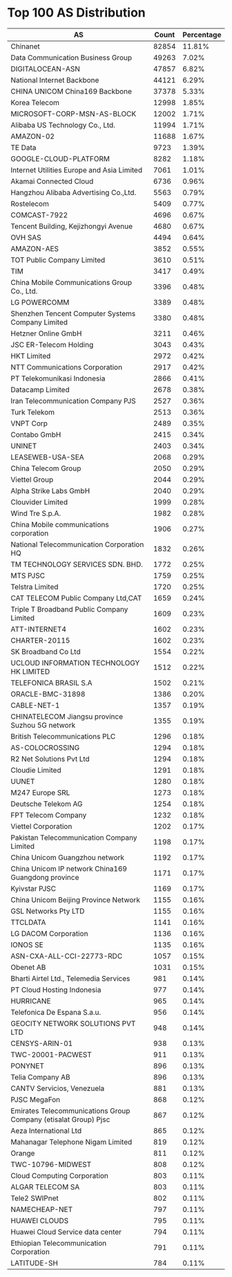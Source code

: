 # Top 100 AS Distribution
| AS | Count | Percentage |
|----|----|----|
| Chinanet | 82854 | 11.81% |
| Data Communication Business Group | 49263 | 7.02% |
| DIGITALOCEAN-ASN | 47857 | 6.82% |
| National Internet Backbone | 44121 | 6.29% |
| CHINA UNICOM China169 Backbone | 37378 | 5.33% |
| Korea Telecom | 12998 | 1.85% |
| MICROSOFT-CORP-MSN-AS-BLOCK | 12002 | 1.71% |
| Alibaba US Technology Co., Ltd. | 11994 | 1.71% |
| AMAZON-02 | 11688 | 1.67% |
| TE Data | 9723 | 1.39% |
| GOOGLE-CLOUD-PLATFORM | 8282 | 1.18% |
| Internet Utilities Europe and Asia Limited | 7061 | 1.01% |
| Akamai Connected Cloud | 6736 | 0.96% |
| Hangzhou Alibaba Advertising Co.,Ltd. | 5563 | 0.79% |
| Rostelecom | 5409 | 0.77% |
| COMCAST-7922 | 4696 | 0.67% |
| Tencent Building, Kejizhongyi Avenue | 4680 | 0.67% |
| OVH SAS | 4494 | 0.64% |
| AMAZON-AES | 3852 | 0.55% |
| TOT Public Company Limited | 3610 | 0.51% |
| TIM | 3417 | 0.49% |
| China Mobile Communications Group Co., Ltd. | 3396 | 0.48% |
| LG POWERCOMM | 3389 | 0.48% |
| Shenzhen Tencent Computer Systems Company Limited | 3380 | 0.48% |
| Hetzner Online GmbH | 3211 | 0.46% |
| JSC ER-Telecom Holding | 3043 | 0.43% |
| HKT Limited | 2972 | 0.42% |
| NTT Communications Corporation | 2917 | 0.42% |
| PT Telekomunikasi Indonesia | 2866 | 0.41% |
| Datacamp Limited | 2678 | 0.38% |
| Iran Telecommunication Company PJS | 2527 | 0.36% |
| Turk Telekom | 2513 | 0.36% |
| VNPT Corp | 2489 | 0.35% |
| Contabo GmbH | 2415 | 0.34% |
| UNINET | 2403 | 0.34% |
| LEASEWEB-USA-SEA | 2068 | 0.29% |
| China Telecom Group | 2050 | 0.29% |
| Viettel Group | 2044 | 0.29% |
| Alpha Strike Labs GmbH | 2040 | 0.29% |
| Clouvider Limited | 1999 | 0.28% |
| Wind Tre S.p.A. | 1982 | 0.28% |
| China Mobile communications corporation | 1906 | 0.27% |
| National Telecommunication Corporation HQ | 1832 | 0.26% |
| TM TECHNOLOGY SERVICES SDN. BHD. | 1772 | 0.25% |
| MTS PJSC | 1759 | 0.25% |
| Telstra Limited | 1720 | 0.25% |
| CAT TELECOM Public Company Ltd,CAT | 1659 | 0.24% |
| Triple T Broadband Public Company Limited | 1609 | 0.23% |
| ATT-INTERNET4 | 1602 | 0.23% |
| CHARTER-20115 | 1602 | 0.23% |
| SK Broadband Co Ltd | 1554 | 0.22% |
| UCLOUD INFORMATION TECHNOLOGY HK LIMITED | 1512 | 0.22% |
| TELEFONICA BRASIL S.A | 1502 | 0.21% |
| ORACLE-BMC-31898 | 1386 | 0.20% |
| CABLE-NET-1 | 1357 | 0.19% |
| CHINATELECOM Jiangsu province Suzhou 5G network | 1355 | 0.19% |
| British Telecommunications PLC | 1296 | 0.18% |
| AS-COLOCROSSING | 1294 | 0.18% |
| R2 Net Solutions Pvt Ltd | 1294 | 0.18% |
| Cloudie Limited | 1291 | 0.18% |
| UUNET | 1280 | 0.18% |
| M247 Europe SRL | 1273 | 0.18% |
| Deutsche Telekom AG | 1254 | 0.18% |
| FPT Telecom Company | 1232 | 0.18% |
| Viettel Corporation | 1202 | 0.17% |
| Pakistan Telecommunication Company Limited | 1198 | 0.17% |
| China Unicom Guangzhou network | 1192 | 0.17% |
| China Unicom IP network China169 Guangdong province | 1171 | 0.17% |
| Kyivstar PJSC | 1169 | 0.17% |
| China Unicom Beijing Province Network | 1155 | 0.16% |
| GSL Networks Pty LTD | 1155 | 0.16% |
| TTCLDATA | 1141 | 0.16% |
| LG DACOM Corporation | 1136 | 0.16% |
| IONOS SE | 1135 | 0.16% |
| ASN-CXA-ALL-CCI-22773-RDC | 1057 | 0.15% |
| Obenet AB | 1031 | 0.15% |
| Bharti Airtel Ltd., Telemedia Services | 981 | 0.14% |
| PT Cloud Hosting Indonesia | 977 | 0.14% |
| HURRICANE | 965 | 0.14% |
| Telefonica De Espana S.a.u. | 956 | 0.14% |
| GEOCITY NETWORK SOLUTIONS PVT LTD | 948 | 0.14% |
| CENSYS-ARIN-01 | 938 | 0.13% |
| TWC-20001-PACWEST | 911 | 0.13% |
| PONYNET | 896 | 0.13% |
| Telia Company AB | 896 | 0.13% |
| CANTV Servicios, Venezuela | 881 | 0.13% |
| PJSC MegaFon | 868 | 0.12% |
| Emirates Telecommunications Group Company (etisalat Group) Pjsc | 867 | 0.12% |
| Aeza International Ltd | 865 | 0.12% |
| Mahanagar Telephone Nigam Limited | 819 | 0.12% |
| Orange | 811 | 0.12% |
| TWC-10796-MIDWEST | 808 | 0.12% |
| Cloud Computing Corporation | 803 | 0.11% |
| ALGAR TELECOM SA | 803 | 0.11% |
| Tele2 SWIPnet | 802 | 0.11% |
| NAMECHEAP-NET | 797 | 0.11% |
| HUAWEI CLOUDS | 795 | 0.11% |
| Huawei Cloud Service data center | 794 | 0.11% |
| Ethiopian Telecommunication Corporation | 791 | 0.11% |
| LATITUDE-SH | 784 | 0.11% |
